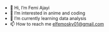- 👋 Hi, I’m Femi Ajayi
- 👀 I’m interested in anime and coding
- 🌱 I’m currently learning data analysis
- 📫 How to reach me elfemosky01@gmail.com

